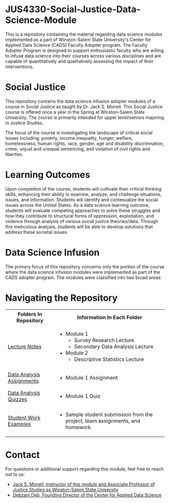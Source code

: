 # JUS4330-Social-Justice-Data-Science-Module
This is a repository containing the material regarding data science modules implemented as a part of Winston-Salem State University's Center for Applied Data Science (CADS) Faculty Adopter program. The Faculty Adopter Program is designed to support enthusiastic faculty who are willing to infuse data science into their courses across various disciplines and are capable of quantitatively and qualitatively assessing the impact of their interventions.

# Social Justice
This repository contains the data science infusion adopter modules of a course in Social Justice as taught by Dr. Jack S. Monell. This Social Justice course is offered once a year in the Spring at Winston-Salem State University. The course is primarily intended for upper level/seniors majoring in Justice Studies. 

The focus of the course is investigating the landscape of critical social issues including: poverty, income inequality, hunger, welfare, homelessness, human rights, race, gender, age and disability discrimnation, crime, unjust and unequal sentencing, and violation of civil rights and liberties.

# Learning Outcomes
Upon completion of the course, students will cultivate their critical thinking skills, enhancing their ability to examine, analyze, and challenge situations, issues, and information. Students will identify and contexualize the social issues across the United States. As a data science learning outcome, students will evaluate competing approaches to solve these struggles and how they contribute to structural forms of oppression, exploitation, and violence through analysis of various social justice theories/data. Through this meticulous analysis, students will be able to develop solutions that address these societal issues.

# Data Science Infusion
The primary focus of this repository concerns only the portion of the course where the data science infusion modules were implemented as part of the CADS adopter program. The modules were classified into two broad areas:

# Navigating the Repository
<table>
  <tbody>
    <tr>
      <th>Folders In Repository</th>
      <th>Information In Each Folder</th>
    </tr>
    <tr>
      <td><a href="https://github.com/BrixxPanlaqui/JUS4330-Social-Justice-Data-Science-Module/tree/main/Lectures">Lecture Notes</a></td>
      <td>
        <ul>
          <li>Module 1
            <ul>
              <li>Survey Research Lecture</li>
              <li>Secondary Data Analysis Lecture</li>
            </ul>
          </li>
          <li>Module 2
            <ul>
              <li>Descriptive Statistics Lecture</li>
            </ul>
          </li>
        </ul>
      </td>
    </tr>
    <tr>
      <td><a href="https://github.com/BrixxPanlaqui/JUS4330-Social-Justice-Data-Science-Module/tree/main/Data%20Analysis%20Assignments">Data Analysis Assignments</a></td>
      <td>
        <ul>
          <li>Module 1 Assignment</li>
        </ul>
      </td>
    </tr>
    <tr>
      <td><a href="https://github.com/BrixxPanlaqui/JUS4330-Social-Justice-Data-Science-Module/tree/main/Data%20Analysis%20Quizzes">Data Analysis Quizzes</a></td>
      <td>
        <ul>
          <li>Module 1 Quiz</li>
        </ul>
      </td>
    </tr>
    <tr>
      <td><a href="https://github.com/BrixxPanlaqui/JUS4330-Social-Justice-Data-Science-Module/tree/main/Student%20Work%20Examples">Student Work Examples</a></td>
      <td>
        <ul>
          <li>Sample student submission from the project, team assignments, and homework</li>
        </ul>
      </td>
    </tr>
  </tbody>
</table>

# Contact
For questions or additional support regarding this module, feel free to reach out to us:
- [Jack S. Monell, Instructor of this module and Associate Professor of Justice Studies as Winston-Salem State University](mailto:monelljs@wssu.edu)
- [Debzani Deb, Founding Director of the Center for Applied Data Science](mailto:debd@wssu.edu)
